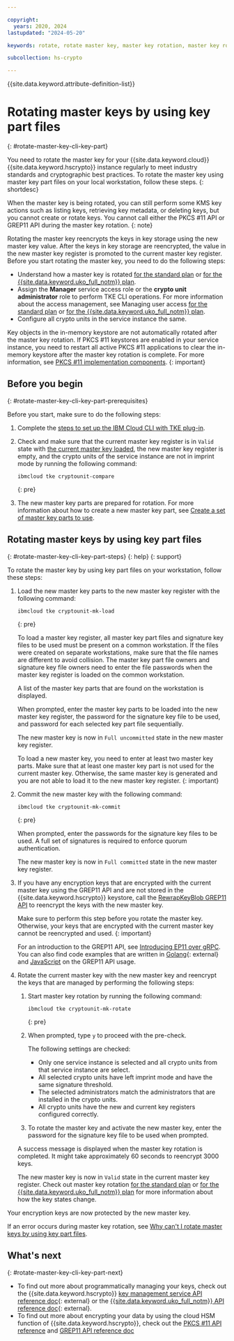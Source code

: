 ```yaml
---

copyright:
  years: 2020, 2024
lastupdated: "2024-05-20"

keywords: rotate, rotate master key, master key rotation, master key rolling, rewrap root key, reencrypt root key

subcollection: hs-crypto

---
```


{{site.data.keyword.attribute-definition-list}}





# Rotating master keys by using key part files
{: #rotate-master-key-cli-key-part}

You need to rotate the master key for your {{site.data.keyword.cloud}} {{site.data.keyword.hscrypto}} instance regularly to meet industry standards and cryptographic best practices. To rotate the master key using master key part files on your local workstation, follow these steps.
{: shortdesc}

When the master key is being rotated, you can still perform some KMS key actions such as listing keys, retrieving key metadata, or deleting keys, but you cannot create or rotate keys. You cannot call either the PKCS #11 API or GREP11 API during the master key rotation. 
{: note}


Rotating the master key reencrypts the keys in key storage using the new master key value. After the keys in key storage are reencrypted, the value in the new master key register is promoted to the current master key register. Before you start rotating the master key, you need to do the following steps:


- Understand how a master key is rotated [for the standard plan](/docs/hs-crypto?topic=hs-crypto-master-key-rotation-intro) or [for the {{site.data.keyword.uko_full_notm}} plan](/docs/hs-crypto?topic=hs-crypto-uko-master-key-rotation-intro).
- Assign the **Manager** service access role or the **crypto unit administrator** role to perform TKE CLI operations. For more information about the access management, see Managing user access [for the standard plan](/docs/hs-crypto?topic=hs-crypto-manage-access) or [for the {{site.data.keyword.uko_full_notm}} plan](/docs/hs-crypto?topic=hs-crypto-uko-manage-access).
- Configure all crypto units in the service instance the same.


Key objects in the in-memory keystore are not automatically rotated after the master key rotation. If PKCS #11 keystores are enabled in your service instance, you need to restart all active PKCS #11 applications to clear the in-memory keystore after the master key rotation is complete. For more information, see [PKCS #11 implementation components](/docs/hs-crypto?topic=hs-crypto-uko-pkcs11-intro#uko-pkcs11-components).
{: important}



## Before you begin
{: #rotate-master-key-cli-key-part-prerequisites}

Before you start, make sure to do the following steps:

1. Complete the [steps to set up the IBM Cloud CLI with TKE plug-in](/docs/hs-crypto?topic=hs-crypto-initialize-hsm-prerequisite).
2. Check and make sure that the current master key register is in `Valid` state with [the current master key loaded](/docs/hs-crypto?topic=hs-crypto-initialize-hsm#load-master-keys), the new master key register is empty, and the crypto units of the service instance are not in imprint mode by running the following command:

    ```
    ibmcloud tke cryptounit-compare
    ```
    {: pre}

3. The new master key parts are prepared for rotation. For more information about how to create a new master key part, see [Create a set of master key parts to use](/docs/hs-crypto?topic=hs-crypto-initialize-hsm#step4-create-master-key).

## Rotating master keys by using key part files
{: #rotate-master-key-cli-key-part-steps}
{: help}
{: support}

To rotate the master key by using key part files on your workstation, follow these steps:

1. Load the new master key parts to the new master key register with the following command:

    ```
    ibmcloud tke cryptounit-mk-load
    ```
    {: pre}

    To load a master key register, all master key part files and signature key files to be used must be present on a common workstation. If the files were created on separate workstations, make sure that the file names are different to avoid collision. The master key part file owners and signature key file owners need to enter the file passwords when the master key register is loaded on the common workstation.

    A list of the master key parts that are found on the workstation is displayed.

    When prompted, enter the master key parts to be loaded into the new master key register, the password for the signature key file to be used, and password for each selected key part file sequentially.

    The new master key is now in `Full uncommitted` state in the new master key register.

    To load a new master key, you need to enter at least two master key parts. Make sure that at least one master key part is not used for the current master key. Otherwise, the same master key is generated and you are not able to load it to the new master key register.
    {: important}

2. Commit the new master key with the following command:

    ```
    ibmcloud tke cryptounit-mk-commit
    ```
    {: pre}

    When prompted, enter the passwords for the signature key files to be used. A full set of signatures is required to enforce quorum authentication. 

    The new master key is now in `Full committed` state in the new master key register.

3. If you have any encryption keys that are encrypted with the current master key using the GREP11 API and are not stored in the {{site.data.keyword.hscrypto}} keystore, call the [RewrapKeyBlob GREP11 API](/docs/hs-crypto?topic=hs-crypto-grep11-api-ref#grep11-rewrapKeyBlob) to reencrypt the keys with the new master key.

    Make sure to perform this step before you rotate the master key. Otherwise, your keys that are encrypted with the current master key cannot be reencrypted and used.
    {: important}

    For an introduction to the GREP11 API, see [Introducing EP11 over gRPC](/docs/hs-crypto?topic=hs-crypto-grep11-intro). You can also find code examples that are written in [Golang](https://github.com/IBM-Cloud/hpcs-grep11-go){: external} and [JavaScript](https://github.com/IBM-Cloud/hpcs-grep11-js) on the GREP11 API usage.

4. Rotate the current master key with the new master key and reencrypt the keys that are managed by performing the following steps:

    1. Start master key rotation by running the following command:

        ```
        ibmcloud tke cryptounit-mk-rotate
        ```
        {: pre}

    2. When prompted, type `y` to proceed with the pre-check.

        The following settings are checked:
        - Only one service instance is selected and all crypto units from that service instance are select.
        - All selected crypto units have left imprint mode and have the same signature threshold.
        - The selected administrators match the administrators that are installed in the crypto units.
        - All crypto units have the new and current key registers configured correctly.

    3. To rotate the master key and activate the new master key, enter the password for the signature key file to be used when prompted.

    A success message is displayed when the master key rotation is completed. It might take approximately 60 seconds to reencrypt 3000 keys. 

    The new master key is now in `Valid` state in the current master key register. Check out master key rotation [for the standard plan](/docs/hs-crypto?topic=hs-crypto-master-key-rotation-intro) or [for the {{site.data.keyword.uko_full_notm}} plan](/docs/hs-crypto?topic=hs-crypto-uko-master-key-rotation-intro) for more information about how the key states change.

Your encryption keys are now protected by the new master key.

If an error occurs during master key rotation, see [Why can't I rotate master keys by using key part files](/docs/hs-crypto?topic=hs-crypto-troubleshoot-master-key-rotation-key-part-files).

## What's next
{: #rotate-master-key-cli-key-part-next}


- To find out more about programmatically managing your keys, check out the {{site.data.keyword.hscrypto}} [key management service API reference doc](/apidocs/hs-crypto){: external} or the [{{site.data.keyword.uko_full_notm}} API reference doc](/apidocs/uko){: external}.
- To find out more about encrypting your data by using the cloud HSM function of {{site.data.keyword.hscrypto}}, check out the [PKCS #11 API reference](/docs/hs-crypto?topic=hs-crypto-pkcs11-api-ref) and [GREP11 API reference doc](/docs/hs-crypto?topic=hs-crypto-grep11-api-ref)
